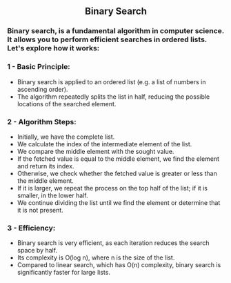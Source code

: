 

<h2 align="center">Binary Search</h2>
<h3>Binary search, is a fundamental algorithm in computer science. 
    It allows you to perform efficient searches in ordered lists. Let's explore how it works:
</h3>

<h3>1 - Basic Principle:</h3>
<ul>
  <li>Binary search is applied to an ordered list (e.g. a list of numbers in ascending order).</li>
  <li>The algorithm repeatedly splits the list in half, reducing the possible locations of the searched element.</li>
</ul>

<h3>2 - Algorithm Steps:</h3>
<ul>
  <li>Initially, we have the complete list.</li>
  <li>We calculate the index of the intermediate element of the list.</li>
  <li>We compare the middle element with the sought value.</li>
  <li>If the fetched value is equal to the middle element, we find the element and return its index.</li>
  <li>Otherwise, we check whether the fetched value is greater or less than the middle element.</li>
  <li>If it is larger, we repeat the process on the top half of the list; if it is smaller, in the lower half.</li>
  <li>We continue dividing the list until we find the element or determine that it is not present.</li>
</ul>

<h3>3 - Efficiency:</h3>
<ul>
  <li>Binary search is very efficient, as each iteration reduces the search space by half.</li>
  <li>Its complexity is O(log n), where n is the size of the list.</li>
  <li>Compared to linear search, which has O(n) complexity, binary search is significantly faster for large lists.</li>
</ul>


